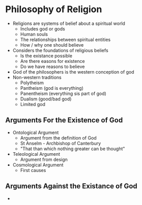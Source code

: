 # Philosophy of Religion
* Religions are systems of belief about a spiritual world
  * Includes god or gods
  * Human souls
  * The relationships between spiritual entities
  * How / why one should believe
* Considers the foundations of religious beliefs
  * Is the existance possible
  * Are there easons for existence
  * Do we have reasons to believe
* God of the philosophers is the western conception of god
* Non-western traditions
  * Polytheism
  * Pantheism (god is everything)
  * Panentheism (everything sis part of god)
  * Dualism (good/bad god)
  * Limited god

## Arguments For the Existence of God
* Ontological Argument
  * Argument from the definition of God
  * St Anselm - Archbishop of Canterbury
  * "That than which nothing greater can be thought"
* Teleological Argument
  * Argument from design
* Cosmological Argument
  * First causes
## Arguments Against the Existance of God
*
